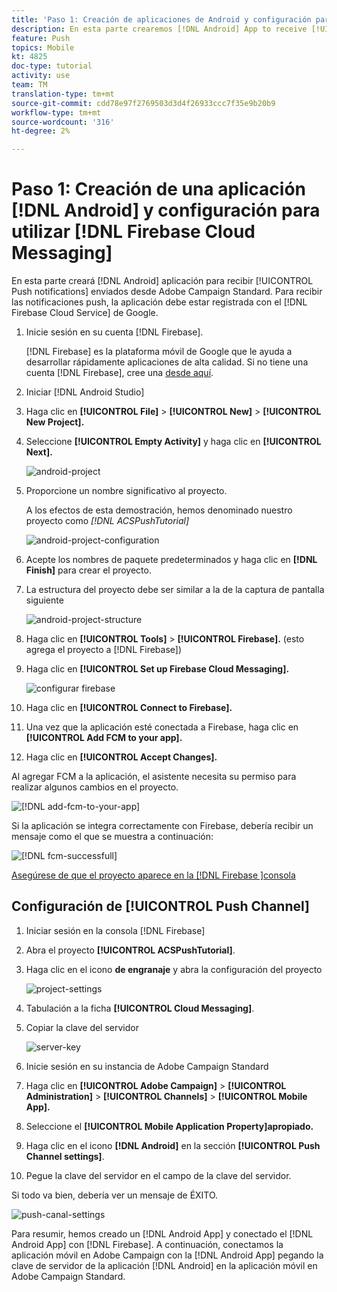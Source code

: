 ```yaml
---
title: 'Paso 1: Creación de aplicaciones de Android y configuración para utilizar la mensajería en la nube de Firebase'
description: En esta parte crearemos [!DNL Android] App to receive [!UICONTROL Push notifications] enviado desde Adobe Campaign Standard. Para poder recibir las notificaciones push, la aplicación debe registrarse con el  [!DNL Firebase Cloud Service] de Google.
feature: Push
topics: Mobile
kt: 4825
doc-type: tutorial
activity: use
team: TM
translation-type: tm+mt
source-git-commit: cdd78e97f2769503d3d4f26933ccc7f35e9b20b9
workflow-type: tm+mt
source-wordcount: '316'
ht-degree: 2%

---
```



# Paso 1: Creación de una aplicación [!DNL Android] y configuración para utilizar [!DNL Firebase Cloud Messaging]

En esta parte creará [!DNL Android] aplicación para recibir [!UICONTROL Push notifications] enviados desde Adobe Campaign Standard. Para recibir las notificaciones push, la aplicación debe estar registrada con el [!DNL Firebase Cloud Service] de Google.

1. Inicie sesión en su cuenta [!DNL Firebase].

   [!DNL Firebase] es la plataforma móvil de Google que le ayuda a desarrollar rápidamente aplicaciones de alta calidad. Si no tiene una cuenta [!DNL Firebase], cree una [desde aquí](https://firebase.google.com).

2. Iniciar [!DNL Android Studio]
3. Haga clic en **[!UICONTROL File]** > **[!UICONTROL New]** > **[!UICONTROL New Project].**
4. Seleccione **[!UICONTROL Empty Activity]** y haga clic en **[!UICONTROL Next].**

   ![android-project](assets/android-project.PNG)

5. Proporcione un nombre significativo al proyecto.

   A los efectos de esta demostración, hemos denominado nuestro proyecto como *[!DNL ACSPushTutorial]*

   ![android-project-configuration](assets/android-project-configuration.PNG)

6. Acepte los nombres de paquete predeterminados y haga clic en **[!DNL Finish]** para crear el proyecto.
7. La estructura del proyecto debe ser similar a la de la captura de pantalla siguiente

   ![android-project-structure](assets/android-project-structure.PNG)

8. Haga clic en **[!UICONTROL Tools]** > **[!UICONTROL Firebase].** (esto agrega el proyecto a  [!DNL Firebase])
9. Haga clic en **[!UICONTROL Set up Firebase Cloud Messaging].**

   ![configurar firebase](assets/android-project-firebase-messaging.PNG)

10. Haga clic en **[!UICONTROL Connect to Firebase].**
11. Una vez que la aplicación esté conectada a Firebase, haga clic en **[!UICONTROL Add FCM to your app].**
12. Haga clic en **[!UICONTROL Accept Changes].**

   Al agregar FCM a la aplicación, el asistente necesita su permiso para realizar algunos cambios en el proyecto.

   ![[!DNL add-fcm-to-your-app]](assets/firebase-add-fcm-to-app.PNG)

Si la aplicación se integra correctamente con Firebase, debería recibir un mensaje como el que se muestra a continuación:

![[!DNL fcm-successfull]](assets/android-firebase-success.PNG)

[Asegúrese de que el proyecto aparece en la  [!DNL Firebase ]consola](https://console.firebase.google.com/)

## Configuración de [!UICONTROL Push Channel]

1. Iniciar sesión en la consola [!DNL Firebase]
2. Abra el proyecto **[!UICONTROL ACSPushTutorial]**.
3. Haga clic en el icono **de engranaje** y abra la configuración del proyecto

   ![project-settings](assets/firebase-project-settings.PNG)

4. Tabulación a la ficha **[!UICONTROL Cloud Messaging]**.
5. Copiar la clave del servidor

   ![server-key](assets/firebase-server-key.PNG)

6. Inicie sesión en su instancia de Adobe Campaign Standard
7. Haga clic en **[!UICONTROL Adobe Campaign]** > **[!UICONTROL Administration]** > **[!UICONTROL Channels]** > **[!UICONTROL Mobile App].**
8. Seleccione el **[!UICONTROL Mobile Application Property]apropiado.**
9. Haga clic en el icono **[!DNL Android]** en la sección **[!UICONTROL Push Channel settings]**.
10. Pegue la clave del servidor en el campo de la clave del servidor.

Si todo va bien, debería ver un mensaje de ÉXITO.

![push-canal-settings](assets/push-channel-settings.PNG)

Para resumir, hemos creado un [!DNL Android App] y conectado el [!DNL Android App] con [!DNL Firebase]. A continuación, conectamos la aplicación móvil en Adobe Campaign con la [!DNL Android App] pegando la clave de servidor de la aplicación [!DNL Android] en la aplicación móvil en Adobe Campaign Standard.

